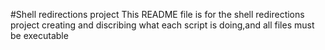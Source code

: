 #Shell redirections project
This README file is for the shell redirections project creating and discribing what each script is doing,and all files must be executable
